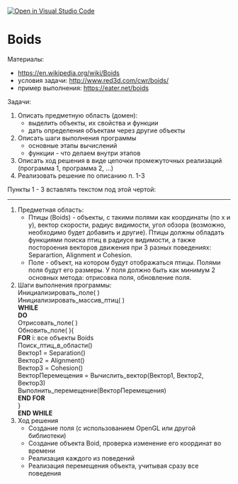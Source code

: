 [![Open in Visual Studio Code](https://classroom.github.com/assets/open-in-vscode-c66648af7eb3fe8bc4f294546bfd86ef473780cde1dea487d3c4ff354943c9ae.svg)](https://classroom.github.com/online_ide?assignment_repo_id=8082446&assignment_repo_type=AssignmentRepo)
# Boids

Материалы:
- https://en.wikipedia.org/wiki/Boids
- условия задачи: http://www.red3d.com/cwr/boids/
- пример выполнения: https://eater.net/boids

Задачи:
1. Описать предметную область (домен):
    - выделить объекты, их свойства и функции
    - дать определения объектам через другие объекты
2. Описать шаги выполнения программы
    - основные этапы вычислений
    - функции - что делаем внутри этапов
3. Описать ход решения в виде цепочки промежуточных реализаций (программа 1, программа 2, …)
4. Реализовать решение по описанию п. 1-3

Пункты 1 - 3 вставлять текстом под этой чертой:

--------------------
1. Предметная область:
    - Птицы (Boids) - объекты, с такими полями как координаты (по x и y), вектор скорости, радиус видимости, угол обзора (возможно, необходимо будет добавить и другие). Птицы должны обладать функциями поиска птиц в радиусе видимости, а также постороения векторов движения при 3 разных поведениях: Separartion, Alignment и Cohesion.
    - Поле - объект, на котором будут отображаться птицы. Полями поля будут его размеры. У поля должно быть как минимум 2 основных метода: отрисовка поля, обновление поля.
2. Шаги выполнения программы:  
    Инициализировать_поле( )  
    Инициализировать_массив_птиц( )  
    **WHILE**  
    **DO**  
    Отрисовать_поле( )  
    Обновить_поле( ){  
    **FOR** i: все объекты Boids  
    Поиск_птиц_в_области()  
    Вектор1 = Separation()  
    Вектор2 = Alignment()  
    Вектор3 = Cohesion()  
    ВекторПеремещения = Вычислить_вектор(Вектор1, Вектор2, Вектор3)  
    Выполнить_перемещение(ВекторПеремещения)  
    **END FOR**   
    }  
    **END WHILE**
3. Ход решения
    - Создание поля (с использованием OpenGL или другой библиотеки)
    - Создание объекта Boid, проверка изменение его координат во времени
    - Реализация каждого из поведений
    - Реализация перемещения объекта, учитывая сразу все поведения